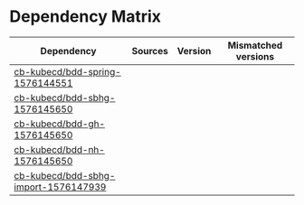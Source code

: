 # Dependency Matrix

Dependency | Sources | Version | Mismatched versions
---------- | ------- | ------- | -------------------
[cb-kubecd/bdd-spring-1576144551](https://github.com/cb-kubecd/bdd-spring-1576144551.git) |  | []() | 
[cb-kubecd/bdd-sbhg-1576145650](https://github.com/cb-kubecd/bdd-sbhg-1576145650.git) |  | []() | 
[cb-kubecd/bdd-gh-1576145650](https://github.com/cb-kubecd/bdd-gh-1576145650.git) |  | []() | 
[cb-kubecd/bdd-nh-1576145650](https://github.com/cb-kubecd/bdd-nh-1576145650.git) |  | []() | 
[cb-kubecd/bdd-sbhg-import-1576147939](https://github.com/cb-kubecd/bdd-sbhg-import-1576147939.git) |  | []() | 
